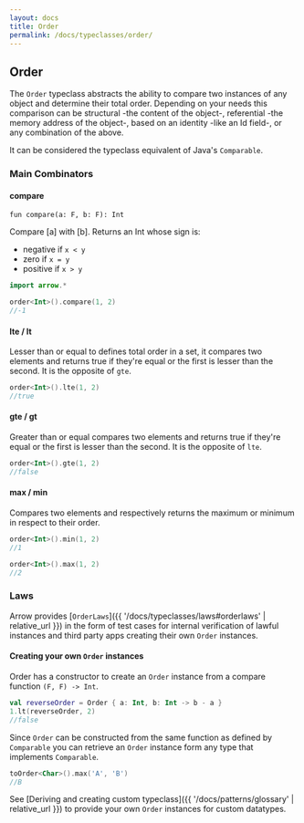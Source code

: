 ```yaml
---
layout: docs
title: Order
permalink: /docs/typeclasses/order/
---
```


## Order

The `Order` typeclass abstracts the ability to compare two instances of any object and determine their total order.
Depending on your needs this comparison can be structural -the content of the object-, referential -the memory address of the object-, based on an identity -like an Id field-, or any combination of the above.

It can be considered the typeclass equivalent of Java's `Comparable`.

### Main Combinators

#### compare

`fun compare(a: F, b: F): Int`

Compare [a] with [b]. Returns an Int whose sign is:
  * negative if `x < y`
  * zero     if `x = y`
  * positive if `x > y`

```kotlin
import arrow.*

order<Int>().compare(1, 2)
//-1
```

#### lte / lt

Lesser than or equal to defines total order in a set, it compares two elements and returns true if they're equal or the first is lesser than the second.
It is the opposite of `gte`.

```kotlin
order<Int>().lte(1, 2)
//true
```

#### gte / gt

Greater than or equal compares two elements and returns true if they're equal or the first is lesser than the second.
It is the opposite of `lte`.

```kotlin
order<Int>().gte(1, 2)
//false
```

#### max / min

Compares two elements and respectively returns the maximum or minimum in respect to their order.

```kotlin
order<Int>().min(1, 2)
//1
```
```kotlin
order<Int>().max(1, 2)
//2
```

### Laws

Arrow provides [`OrderLaws`]({{ '/docs/typeclasses/laws#orderlaws' | relative_url }}) in the form of test cases for internal verification of lawful instances and third party apps creating their own `Order` instances.

#### Creating your own `Order` instances

Order has a constructor to create an `Order` instance from a compare function `(F, F) -> Int`.

```kotlin
val reverseOrder = Order { a: Int, b: Int -> b - a }
1.lt(reverseOrder, 2)
//false
```

Since `Order` can be constructed from the same function as defined by `Comparable` you can retrieve an `Order` instance form any type that implements `Comparable`.

```kotlin
toOrder<Char>().max('A', 'B')
//B
```

See [Deriving and creating custom typeclass]({{ '/docs/patterns/glossary' | relative_url }}) to provide your own `Order` instances for custom datatypes.
